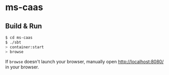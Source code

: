 # ms-caas #

## Build & Run ##

```sh
$ cd ms-caas
$ ./sbt
> container:start
> browse
```

If `browse` doesn't launch your browser, manually open [http://localhost:8080/](http://localhost:8080/) in your browser.
